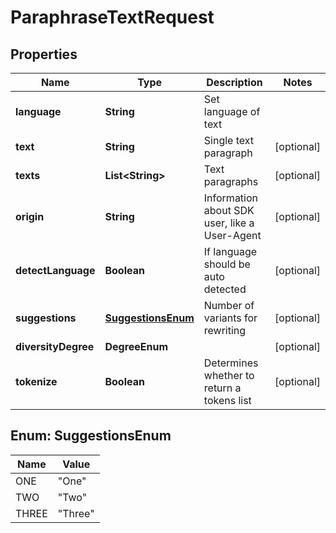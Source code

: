 

# ParaphraseTextRequest


## Properties

| Name | Type | Description | Notes |
|------------ | ------------- | ------------- | -------------|
|**language** | **String** | Set language of text |  |
|**text** | **String** | Single text paragraph |  [optional] |
|**texts** | **List&lt;String&gt;** | Text paragraphs |  [optional] |
|**origin** | **String** | Information about SDK user, like a User-Agent |  [optional] |
|**detectLanguage** | **Boolean** | If language should be auto detected |  [optional] |
|**suggestions** | [**SuggestionsEnum**](#SuggestionsEnum) | Number of variants for rewriting |  [optional] |
|**diversityDegree** | **DegreeEnum** |  |  [optional] |
|**tokenize** | **Boolean** | Determines whether to return a tokens list |  [optional] |



## Enum: SuggestionsEnum

| Name | Value |
|---- | -----|
| ONE | &quot;One&quot; |
| TWO | &quot;Two&quot; |
| THREE | &quot;Three&quot; |



